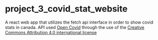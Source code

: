 # project_3_covid_stat_website
 A react web app that utilizes the fetch api interface in order to show covid stats in canada. API used [Open Covid](https://opencovid.ca/api/) through the use of the [Creative Commons Attribution 4.0 international license](https://creativecommons.org/licenses/by/4.0/)
